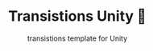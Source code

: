<h1 align="center"> Transistions Unity 🧪</h1>
<p align="center"> transistions template for Unity</p>